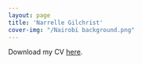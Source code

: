 ```yaml
---
layout: page
title: 'Narrelle Gilchrist'
cover-img: "/Nairobi background.png"
---
```


Download my CV [here](https://drive.google.com/file/d/1Hq-AuoxnbOKdI8wdJWbKn9xRuy_cU_mo/view?usp=sharing).
